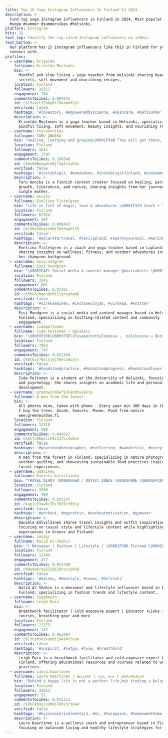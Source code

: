 ```yaml
---
title: Top 10 Yoga Instagram Influencers In Finland In 2024
description: >-
  Find top yoga Instagram influencers in Finland in 2024. Most popular hashtags:
  #yoga #summer #summervibes #helsinki.
platform: Instagram
hits: 25
text_top: Identify the top-rated Instagram influencers on inBeat.
text_bottom: >-
  Our platform has 25 Instagram influencers like this in Finland for you to
  connect with.
profiles:
  - username: kriselda
    fullname: Kriselda Mustonen
    bio: >-
      Mindful and slow living — yoga teacher from Helsinki sharing beauty
      secrets, soft movement and nourishing recipes.
    location: Finland
    followers: 18312
    engagement: 104
    commentsToLikes: 0.004045
    id: ck13cwclf2hhg0i19uxbm92y1
    verified: false
    hashtags: '#lovestory, #empoweredbyscience, #skincare, #parisuhde'
    description: >-
      Kriselda Mustonen is a yoga teacher based in Helsinki, specializing in
      mindful living, soft movement, beauty insights, and nourishing recipes.
  - username: ttaruannikas
    fullname: TARU ANNIKA
    bio: "Healing, learning and growing\U0001F98B⁣⁣ ”You will get there, but now you’re here. ⁣ - And here is good.”⁣ ⁣ ⁣✨Books,nature&yogalover⁣ Singlemom to one cutie✨"
    location: Finland
    followers: 1611
    engagement: 1707
    commentsToLikes: 0.198346
    id: ck6u6m0wngdro0j71gfciv63x
    verified: false
    hashtags: '#instablogit, #momandson, #instablogitfinland, #vanhemmuus'
    description: >-
      Taru Annika is a Finnish content creator focused on healing, personal
      growth, literature, and nature, sharing insights from her journey as a
      single mother.
  - username: eevsku
    fullname: Eveliina Tistelgren
    bio: "Life is full of magic, love & adventures \U0001F319 Coach • Yoga Teacher \U0001F4CD Levi, Lapland ❄ Muutin Helsingistä Lappiin \U0001F947 Fitness World Champion '19"
    location: Finland
    followers: 67424
    engagement: 497
    commentsToLikes: 0.008443
    id: ck13bo50twcn90i19rdsp8lf9
    verified: false
    hashtags: '#polarstartravel, #levilapland, #sparksyoursoul, #aurinkomatkat'
    description: >-
      Eveliina Tistelgren is a coach and yoga teacher based in Lapland, Finland,
      sharing insights on wellness, fitness, and outdoor adventures inspired by
      her champion background.
  - username: essirundgren
    fullname: Essi Rundgren
    bio: "\U0001F4F1 Social media & content manager @novitaknits \U0001F9D8‍♀️ Knitting is my yoga \U0001F449 @neulessi \U0001F4CDHelsinki, Finland"
    location: Finland
    followers: 3241
    engagement: 601
    commentsToLikes: 0.07181
    id: ck5ho32mgoudz0i11grsa9g48
    verified: false
    hashtags: '#virkkaaminen, #instaneulojat, #virkkaa, #knitter'
    description: >-
      Essi Rundgren is a social media and content manager based in Helsinki,
      Finland, specializing in knitting-related content and community
      engagement.
  - username: iidapeltonen
    fullname: Iida Peltonen | Opiskelu
    bio: "\U0001F938\U0001F3FC‍♀️Tasapainottelemassa .. oikiksessa ⚖ @universityofhelsinki .. ja psykalla \U0001F9E0 @uniuef ✉ Ota yhteyttä: iidapeltonen@hotmail.com \U0001F4CD Helsinki, Finland"
    location: Finland
    followers: 7963
    engagement: 747
    commentsToLikes: 0.022454
    id: ck8tbvy76xcxj0j78ec3duzjv
    verified: false
    hashtags: '#handstandpractice, #handstandprogress, #handstandlover, #handstandjourney'
    description: >-
      Iida Peltonen is a student at the University of Helsinki, focusing on law
      and psychology. She shares insights on academic life and personal
      development.
  - username: greenwindowfinlandnuuksio
    fullname: A man from the forest
    bio: >-
      All photos mine, taken with phone . Every year min 300 days in the forest,
      I hug the trees. Guide. Sunsets. Poems. Food from nature
      www.greenwindow.fi
    location: Finland
    followers: 12318
    engagement: 600
    commentsToLikes: 0.042027
    id: ck5hfi96exlvh0i117cx4u6ve
    verified: false
    hashtags: '#yourshotphotographer, #reflection, #wanderlust, #everything'
    description: >-
      A man from the forest in Finland, specializing in nature photography,
      outdoor guiding, and showcasing sustainable food practices inspired by his
      forest experiences.
  - username: ddanikay
    fullname: Daniela Kälviläinen
    bio: "TRAVEL DIARY \U0001F6E9️ / OUTFIT IDEAS \U0001F90E \U0001F4CDGreece from Finland \U0001F1EB\U0001F1EE \U0001F9F8\U0001F39E️\U0001F9FA\U0001F36A\U0001F9CB discount codes & links for my favorite every day pieces⬇️"
    location: Finland
    followers: 3930
    engagement: 489
    commentsToLikes: 0.025137
    id: ckap1u93aw6c70i7829cf65ip
    verified: false
    hashtags: '#workout, #myprotein, #workoutmotivation, #gymwear'
    description: >-
      Daniela Kälviläinen shares travel insights and outfit inspiration,
      focusing on casual style and lifestyle content while highlighting her
      experiences in Greece and Finland.
  - username: imsagr
    fullname: Walid Al-Shahin
    bio: "| Menswear | Fashion | Lifestyle | \U0001F30D Finland \U0001F1EB\U0001F1EE | Espoo\U0001F4CD \U0001F3F7@pulsnutritionfinland ( CODE : WALID ) -25% ✉️ For business inquiries DM"
    location: Finland
    followers: 12344
    engagement: 477
    commentsToLikes: 0.051346
    id: ck0w4e6rey53j0i19svsiy9od
    verified: false
    hashtags: '#mainos, #menstyle, #suomi, #helsinki'
    description: >-
      Walid Al-Shahin is a menswear and lifestyle influencer based in Espoo,
      Finland, specializing in fashion trends and lifestyle content.
  - username: leighewin
    fullname: Leigh Ewin
    bio: >-
      Breathwork facilitator | Cold exposure expert | Educator ⬇️Links for
      courses, breathing gear and more
    location: Finland
    followers: 22273
    engagement: 147
    commentsToLikes: 0.063094
    id: ck13czbs02vup0i19wt4jlcua
    verified: false
    hashtags: '#inspirit, #letgo, #love, #breathhold'
    description: >-
      Leigh Ewin is a breathwork facilitator and cold exposure expert based in
      Finland, offering educational resources and courses related to wellness
      practices.
  - username: laura.kaartinen
    fullname: Laura Kaartinen | ʜᴇᴀʟᴛʜʏ | ᴄᴏᴏʟ ᴍᴏᴍ | ᴇɴᴛʀᴇᴘʀᴇɴᴇᴜʀ
    bio: "Behind a happy life is not a perfect life,but finding a balance with yourself.\U0001F49B Wellness coach @laurak_valmennus Owner @greenfitruoholahti \U0001F340 Links\U0001F447\U0001F3FD"
    location: Finland
    followers: 15913
    engagement: 52
    commentsToLikes: 0.013113
    id: ck9hck99glsd90j78hx3r1844
    verified: false
    hashtags: '#hyvinvointivalmentaja, #el, #tasapaino, #homesweethome'
    description: >-
      Laura Kaartinen is a wellness coach and entrepreneur based in Finland,
      focusing on balanced living and healthy lifestyle strategies for families.
---
```


